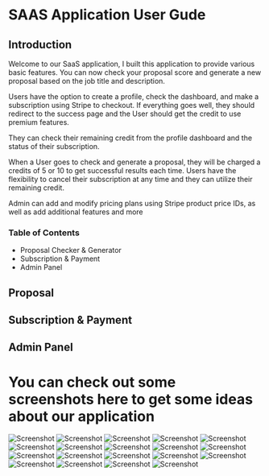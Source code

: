 # SAAS Application User Gude

## Introduction

Welcome to our SaaS application, I built this application to provide various basic features. You can now check your proposal score and generate a new proposal based on the job title and description.

Users have the option to create a profile, check the dashboard, and make a subscription using Stripe to checkout. If everything goes well, they should redirect to the success page and the User should get the credit to use premium features.

They can check their remaining credit from the profile dashboard and the status of their subscription.

When a User goes to check and generate a proposal, they will be charged a credits of 5 or 10 to get successful results each time. Users have the flexibility to cancel their subscription at any time and they can utilize their remaining credit.

Admin can add and modify pricing plans using Stripe product price IDs, as well as add additional features and more

### Table of Contents

- Proposal Checker & Generator
- Subscription & Payment
- Admin Panel

## Proposal

## Subscription & Payment

## Admin Panel

# You can check out some screenshots here to get some ideas about our application

![Screenshot](screenshots/1-django-saas-home.png)
![Screenshot](screenshots/2-django-saas-admin-plan.png)
![Screenshot](screenshots/3-django-saas-stripe-products.png)
![Screenshot](screenshots/4-django-saas-plans.png)
![Screenshot](screenshots/5-django-saas-plan-detail-without-profile-create.png)
![Screenshot](screenshots/6-django-saas-profile-create.png)
![Screenshot](screenshots/7-django-saas-profile-dash-without-subscription.png)
![Screenshot](screenshots/8-django-saas-profile-pay-stripe-checkout.png)
![Screenshot](screenshots/9-django-saas-profile-pay-stripe-success.png)
![Screenshot](screenshots/10-django-saas-profile-pay-stripe-after-profile-dash.png)
![Screenshot](screenshots/11-django-saas-profile-stripe-payment-success.png)
![Screenshot](screenshots/12-django-saas-profile-stripe-customer-active.png)
![Screenshot](screenshots/13-django-saas-check-proposal-score.png)
![Screenshot](screenshots/14-django-saas-got-proposal-score.png)
![Screenshot](screenshots/15-django-saas-gen-proposal-page.png)
![Screenshot](screenshots/16-django-saas-generated-proposal.png)
![Screenshot](screenshots/17-django-saas-gen-proposal-history.png)
![Screenshot](screenshots/18-django-saas-profile-dash-subscription-cancel.png)
![Screenshot](screenshots/19-django-saas-stripe-dash-subscription-canceled.png)
